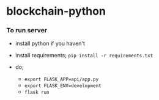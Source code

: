 # blockchain-python
### To run server
- install python if you haven't
- install requirements; `pip install -r requirements.txt`

- do;
  - `export FLASK_APP=api/app.py`
  - `export FLASK_ENV=development`
  - `flask run`
